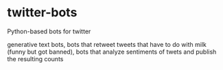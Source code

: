 # twitter-bots
Python-based bots for twitter 

generative text bots, bots that retweet tweets that have to do with milk (funny but got banned), bots that analyze sentiments of twets and publish the resulting counts
